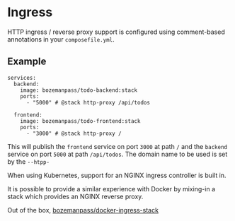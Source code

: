 # Ingress

HTTP ingress / reverse proxy support is configured using comment-based annotations in your `composefile.yml`.

## Example

```
services:
  backend:
    image: bozemanpass/todo-backend:stack
    ports:
      - "5000" # @stack http-proxy /api/todos

  frontend:
    image: bozemanpass/todo-frontend:stack
    ports:
      - "3000" # @stack http-proxy /
```

This will publish the `frontend` service on port `3000` at path `/` and the `backend` service on port `5000` at path `/api/todos`.
The domain name to be used is set by the `--htpp-`

When using Kubernetes, support for an NGINX ingress controller is built in.



It is possible to provide a similar
experience with Docker by mixing-in a stack which provides an NGINX reverse proxy.

Out of the box, [bozemanpass/docker-ingress-stack](https://github.com/bozemanpass/docker-ingress-stack) 
